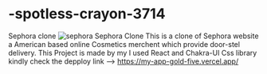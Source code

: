 # -spotless-crayon-3714
Sephora clone
![sephora](https://user-images.githubusercontent.com/103576912/190263276-320b3f42-91dd-410e-9596-bd0cc31fa128.JPG)
Sephora Clone
This is a clone of Sephora website a American based online Cosmetics merchent which provide door-stel delivery.
This Project is made by my
I used React and Chakra-UI Css library 
kindly check the depploy link --> https://my-app-gold-five.vercel.app/
